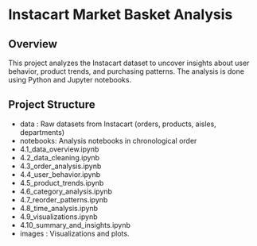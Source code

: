 # Instacart Market Basket Analysis


## Overview
This project analyzes the Instacart dataset to uncover insights about user behavior, product trends, and purchasing patterns. The analysis is done using Python and Jupyter notebooks.

## Project Structure
- data : Raw datasets from Instacart (orders, products, aisles, departments)
- notebooks: Analysis notebooks in chronological order
- 4.1_data_overview.ipynb
- 4.2_data_cleaning.ipynb
- 4.3_order_analysis.ipynb
- 4.4_user_behavior.ipynb
- 4.5_product_trends.ipynb
- 4.6_category_analysis.ipynb
- 4.7_reorder_patterns.ipynb
- 4.8_time_analysis.ipynb
- 4.9_visualizations.ipynb
- 4.10_summary_and_insights.ipynb
- images : Visualizations and plots.

